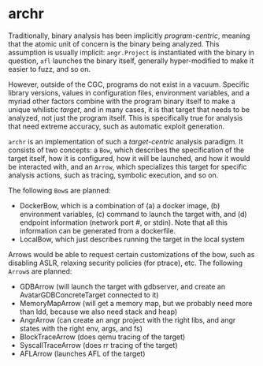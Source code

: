 # archr

Traditionally, binary analysis has been implicitly _program-centric_, meaning that the atomic unit of concern is the binary being analyzed.
This assumption is usually implicit: `angr.Project` is instantiated with the binary in question, `afl` launches the binary itself, generally hyper-modified to make it easier to fuzz, and so on.

However, outside of the CGC, programs do not exist in a vacuum.
Specific library versions, values in configuration files, environment variables, and a myriad other factors combine with the program binary itself to make a unique whilistic _target_, and in many cases, it is that target that needs to be analyzed, not just the program itself.
This is specifically true for analysis that need extreme accuracy, such as automatic exploit generation.

`archr` is an implementation of such a _target-centric_ analysis paradigm.
It consists of two concepts: a `Bow`, which describes the specification of the target itself, how it is configured, how it will be launched, and how it would be interacted with, and an `Arrow`, which specializes this target for specific analysis actions, such as tracing, symbolic execution, and so on.

The following `Bow`s are planned:

* DockerBow, which is a combination of (a) a docker image, (b) environment variables, (c) command to launch the target with, and (d) endpoint information (network port #, or stdin). Note that all this information can be generated from a dockerfile.
* LocalBow, which just describes running the target in the local system

Arrows would be able to request certain customizations of the bow, such as disabling ASLR, relaxing security policies (for ptrace), etc.
The following `Arrow`s are planned:

- GDBArrow (will launch the target with gdbserver, and create an AvatarGDBConcreteTarget connected to it)
- MemoryMapArrow (will get a memory map, but we probably need more than ldd, because we also need stack and heap)
- AngrArrow (can create an angr project with the right libs, and angr states with the right env, args, and fs)
- BlockTraceArrow (does qemu tracing of the target)
- SyscallTraceArrow (does rr tracing of the target)
- AFLArrow (launches AFL of the target)
